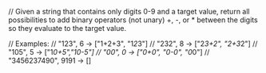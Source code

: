// Given a string that contains only digits 0-9 and a target value, return all possibilities to add binary operators (not unary) +, -, or * between the digits so they evaluate to the target value.

// Examples: 
// "123", 6 -> ["1+2+3", "1*2*3"] 
// "232", 8 -> ["2*3+2", "2+3*2"]
// "105", 5 -> ["1*0+5","10-5"]
// "00", 0 -> ["0+0", "0-0", "0*0"]
// "3456237490", 9191 -> []
